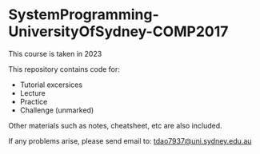 # SystemProgramming-UniversityOfSydney-COMP2017

This course is taken in 2023

This repository contains code for:
* Tutorial excersices
* Lecture
* Practice
* Challenge (unmarked)

Other materials such as notes, cheatsheet, etc are also included.

If any problems arise, please send email to: tdao7937@uni.sydney.edu.au
